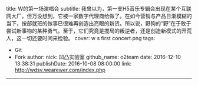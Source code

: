 title: W的第一场演唱会
subtitle: 我曾以为，第一支H5音乐专辑会出现在某个互联网大厂。但万没想到，它被一家数字代理商给做了。在如今营销与产品日渐模糊的当下，按部就班的做事已很难再创造出亮眼的新货。所以说，野狗的“野”在于敢于尝试新事物的某种勇气。至于，它们究竟是搅局的叛逆者，还是创造新模式的开荒人，这一切还要时间来检验。
cover: w s first concert.png
tags:
  - Git
  - Fork
author:
  nick: 凹凸实验室
  github_name: o2team
date: 2016-12-10 13:38:31
publishDate: 2016-10-08 08:00:00
link: http://wdsv.wearewer.com/index.php
---

<!-- more -->
